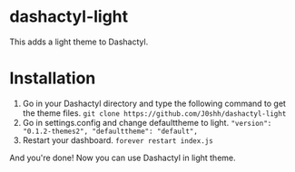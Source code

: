 # dashactyl-light
This adds a light theme to Dashactyl.

# Installation 
1. Go in your Dashactyl directory and type the following command to get the theme files.
`git clone https://github.com/J0shh/dashactyl-light`
2. Go in settings.config and change defaulttheme to light.
`"version": "0.1.2-themes2",
 "defaulttheme": "default",`
 3. Restart your dashboard.
`forever restart index.js`

And you're done! Now you can use Dashactyl in light theme.
